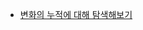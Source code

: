 - [변화의 누적에 대해 탐색해보기](https://ko.khanacademy.org/math/integral-calculus/ic-integration/ic-integral-calc-intro/a/accumulation-and-net-change-in-context)
